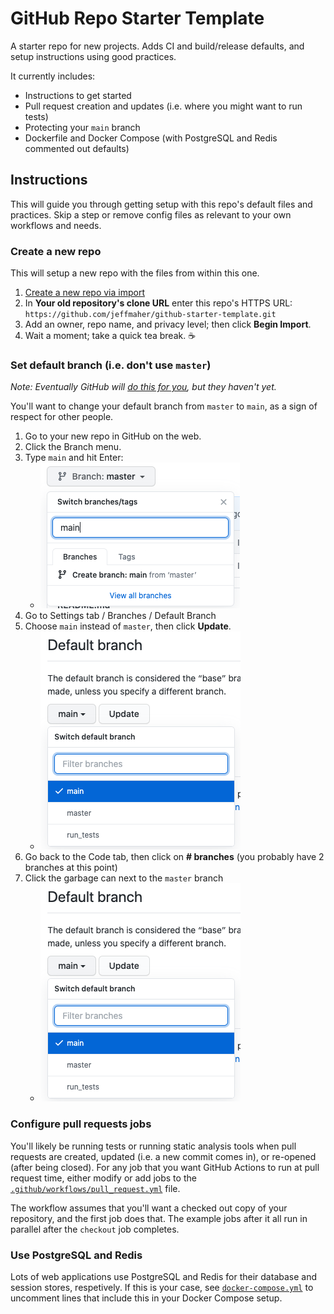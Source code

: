 # GitHub Repo Starter Template

A starter repo for new projects. Adds CI and build/release defaults, and setup instructions using good practices.

It currently includes:

- Instructions to get started
- Pull request creation and updates (i.e. where you might want to run tests)
- Protecting your `main` branch
- Dockerfile and Docker Compose (with PostgreSQL and Redis commented out defaults)

## Instructions

This will guide you through getting setup with this repo's default files and practices. Skip a step or remove config files as relevant to your own workflows and needs.

### Create a new repo

This will setup a new repo with the files from within this one.

1. [Create a new repo via import](https://github.com/new/import)
1. In **Your old repository's clone URL** enter this repo's HTTPS URL: `https://github.com/jeffmaher/github-starter-template.git`
1. Add an owner, repo name, and privacy level; then click **Begin Import**.
1. Wait a moment; take a quick tea break. ☕️

### Set default branch (i.e. don't use `master`)

_Note: Eventually GitHub will [do this for you](https://www.bbc.com/news/technology-53050955), but they haven't yet._ 

You'll want to change your default branch from `master` to `main`, as a sign of respect for other people.

1. Go to your new repo in GitHub on the web.
1. Click the Branch menu.
1. Type `main` and hit Enter: 
    - ![](github-starter-repo/images/new_main_branch.png)
1. Go to Settings tab / Branches / Default Branch
1. Choose `main` instead of `master`, then click **Update**.
    - ![](github-starter-repo/images/set_main_default.png)
1. Go back to the Code tab, then click on **# branches** (you probably have 2 branches at this point)
1. Click the garbage can next to the `master` branch
    - ![](github-starter-repo/images/set_main_default.png)

### Configure pull requests jobs

You'll likely be running tests or running static analysis tools when pull requests are created, updated (i.e. a new commit comes in), or re-opened (after being closed). For any job that you want GitHub Actions to run at pull request time, either modify or add jobs to the [`.github/workflows/pull_request.yml`](.github/workflows/pull_request.yml) file.

The workflow assumes that you'll want a checked out copy of your repository, and the first job does that. The example jobs after it all run in parallel after the `checkout` job completes.

### Use PostgreSQL and Redis

Lots of web applications use PostgreSQL and Redis for their database and session stores, respetively. If this is your case, see [`docker-compose.yml`](docker-compose.yml) to uncomment lines that include this in your Docker Compose setup.